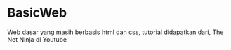 # BasicWeb
Web dasar yang masih berbasis html dan css, tutorial didapatkan dari, The Net Ninja di Youtube
